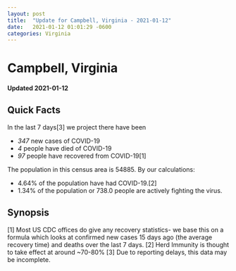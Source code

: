 ```yaml
---
layout: post
title:  "Update for Campbell, Virginia - 2021-01-12"
date:   2021-01-12 01:01:29 -0600
categories: Virginia
---
```


# Campbell, Virginia
#### Updated 2021-01-12

## Quick Facts

In the last 7 days[3] we project there have been
- *347* new cases of COVID-19
- *4* people have died of COVID-19
- *97* people have recovered from COVID-19[1]

The population in this census area is 54885. By our calculations:
- 4.64% of the population have had COVID-19.[2]
- 1.34% of the population or 738.0 people are actively fighting the virus.

## Synopsis




[1] Most US CDC offices do give any recovery statistics- we base this on a formula which looks at confirmed new cases
15 days ago (the average recovery time) and deaths over the last 7 days.
[2] Herd Immunity is thought to take effect at around ~70-80%
[3] Due to reporting delays, this data may be incomplete. 
    